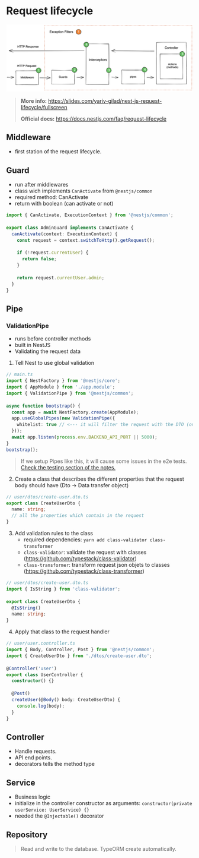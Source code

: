 # Request lifecycle

![Alt text](./images/req-life-cycle.png)

> **More info:** https://slides.com/yariv-gilad/nest-js-request-lifecycle/fullscreen
> 
> **Official docs:** https://docs.nestjs.com/faq/request-lifecycle

## Middleware
- first station of the request lifecycle.

## Guard
- run after middlewares
- class wich implements ```CanActivate``` from ```@nestjs/common```
- required method: CanActivate
- return with boolean (can activate or not)
```ts
import { CanActivate, ExecutionContext } from '@nestjs/common';

export class AdminGuard implements CanActivate {
  canActivate(context: ExecutionContext) {
    const request = context.switchToHttp().getRequest();

    if (!request.currentUser) {
      return false;
    }

    return request.currentUser.admin;
  }
}
```

## Pipe

### ValidationPipe

- runs before controller methods
- built in NestJS
- Validating the request data

1. Tell Nest to use global validation
```ts
// main.ts
import { NestFactory } from '@nestjs/core';
import { AppModule } from './app.module';
import { ValidationPipe } from '@nestjs/common';

async function bootstrap() {
  const app = await NestFactory.create(AppModule);
  app.useGlobalPipes(new ValidationPipe({
    whitelist: true // <--- it will filter the request with the DTO (only the declared props will be presented in the request)
  }));
  await app.listen(process.env.BACKEND_API_PORT || 5000);
}
bootstrap();
```
> If we setup Pipes like this, it will cause some issues in the e2e tests. [Check the testing section of the notes.](./09-testing.md#e2e-testing-end-to-end-testing)

2. Create a class that describes the different properties that the request body should have (Dto -> Data transfer object)
```ts
// user/dtos/create-user.dto.ts
export class CreateUserDto {
  name: string;
  // all the properties which contain in the request
}
```
3. Add validation rules to the class
    - required dependencies: ```yarn add class-validator class-transformer```
    - ```class-validator```: validate the request with classes (https://github.com/typestack/class-validator)
    - ```class-transformer```: transform request json objets to classes (https://github.com/typestack/class-transformer)

```ts
// user/dtos/create-user.dto.ts
import { IsString } from 'class-validator';

export class CreateUserDto {
  @IsString()
  name: string;
}
```

4. Apply that class to the request handler
```ts
// user/user.controller.ts
import { Body, Controller, Post } from '@nestjs/common';
import { CreateUserDto } from './dtos/create-user.dto';

@Controller('user')
export class UserController {
  constructor() {}

  @Post()
  createUser(@Body() body: CreateUserDto) {
    console.log(body);
  }
}
```

## Controller

- Handle requests. 
- API end points.
- decorators tells the method type

## Service
- Business logic
- initialize in the controller constructor as arguments: ```constructor(private userService: UserService) {}```
- needed the ```@Injectable()``` decorator

## Repository
> Read and write to the database. TypeORM create automatically.